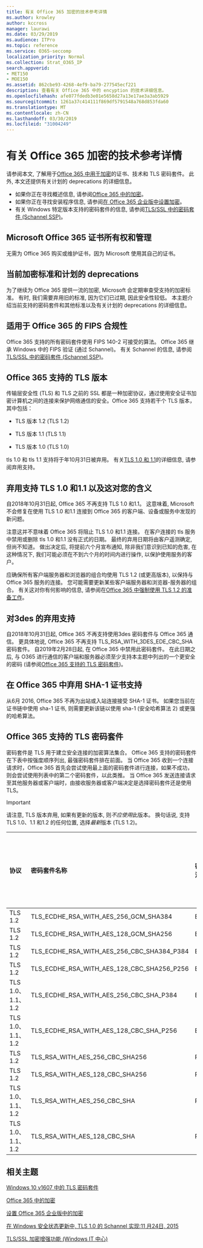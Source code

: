 ```yaml
---
title: 有关 Office 365 加密的技术参考详情
ms.author: krowley
author: kccross
manager: laurawi
ms.date: 03/29/2019
ms.audience: ITPro
ms.topic: reference
ms.service: O365-seccomp
localization_priority: Normal
ms.collection: Strat_O365_IP
search.appverid:
- MET150
- MOE150
ms.assetid: 862cbe93-4268-4ef9-ba79-277545ecf221
description: 查看有关 Office 365 中的 encyption 的技术详细信息。
ms.openlocfilehash: afe077fdedb3e01e5658d27a13e17ae3a3ab5929
ms.sourcegitcommit: 1261a37c414111f869df5791548a768d853fda60
ms.translationtype: MT
ms.contentlocale: zh-CN
ms.lasthandoff: 03/30/2019
ms.locfileid: "31004249"
---
```

# <a name="technical-reference-details-about-encryption-in-office-365"></a>有关 Office 365 加密的技术参考详情

请参阅本文, 了解用于[Office 365 中用于加密](encryption.md)的证书、技术和 TLS 密码套件。 此外, 本文还提供有关计划的 deprecations 的详细信息。
  
- 如果你正在寻找概述信息, 请参阅[Office 365 中的加密](encryption.md)。
- 如果你正在寻找安装程序信息, 请参阅[在 Office 365 企业版中设置加密](set-up-encryption.md)。
- 有关 Windows 特定版本支持的密码套件的信息, 请参阅[TLS/SSL 中的密码套件 (Schannel SSP)](https://docs.microsoft.com/windows/desktop/SecAuthN/cipher-suites-in-schannel)。
    
## <a name="microsoft-office-365-certificate-ownership-and-management"></a>Microsoft Office 365 证书所有权和管理

无需为 Office 365 购买或维护证书，因为 Microsoft 使用其自己的证书。
  
## <a name="current-encryption-standards-and-planned-deprecations"></a>当前加密标准和计划的 deprecations

为了继续为 Office 365 提供一流的加密, Microsoft 会定期审查受支持的加密标准。 有时, 我们需要弃用旧的标准, 因为它们已过期, 因此安全性较低。 本主题介绍当前支持的密码套件和其他标准以及有关计划的 deprecations 的详细信息。 

## <a name="fips-compliance-for-office-365"></a>适用于 Office 365 的 FIPS 合规性
Office 365 支持的所有密码套件使用 FIPS 140-2 可接受的算法。 Office 365 继承 Windows 中的 FIPS 验证 (通过 Schannel)。 有关 Schannel 的信息, 请参阅[TLS/SSL 中的密码套件 (Schannel SSP)](https://docs.microsoft.com/windows/desktop/SecAuthN/cipher-suites-in-schannel)。
  
## <a name="versions-of-tls-supported-by-office-365"></a>Office 365 支持的 TLS 版本

传输层安全性 (TLS) 和 TLS 之前的 SSL 都是一种加密协议，通过使用安全证书加密计算机之间的连接来保护网络通信的安全。Office 365 支持若干个 TLS 版本，其中包括：
  
- TLS 版本 1.2 (TLS 1.2)
    
- TLS 版本 1.1 (TLS 1.1)
    
- TLS 版本 1.0 (TLS 1.0)
    
 tls 1.0 和 tls 1.1 支持将于年10月31日被弃用。 有关[TLS 1.0 和 1.1](technical-reference-details-about-encryption.md#TLS11and12deprecation)的详细信息, 请参阅弃用支持。 
  
## <a name="deprecating-support-for-tls-10-and-11-and-what-this-means-for-you"></a>弃用支持 TLS 1.0 和1.1 以及这对您的含义
<a name="TLS11and12deprecation"> </a>

自2018年10月31日起, Office 365 不再支持 TLS 1.0 和1.1。 这意味着, Microsoft 不会修复在使用 TLS 1.0 和1.1 连接到 Office 365 的客户端、设备或服务中发现的新问题。

注意这并不意味着 Office 365 将阻止 TLS 1.0 和1.1 连接。 在客户连接的 tls 服务中禁用或删除 tls 1.0 和1.1 没有正式的日期。 最终的弃用日期将由客户遥测确定, 但尚不知道。 做出决定后, 将提前六个月宣布通知, 除非我们意识到已知的危害, 在这种情况下, 我们可能必须在不到六个月的时间内进行操作, 以保护使用服务的客户。

应确保所有客户端服务器和浏览器的组合均使用 TLS 1.2 (或更高版本), 以保持与 Office 365 服务的连接。 您可能需要更新某些客户端服务器和浏览器-服务器的组合。 有关这对你有何影响的信息, 请参阅在[Office 365 中强制使用 TLS 1.2 的准备工作](https://support.microsoft.com/en-us/help/4057306/preparing-for-tls-1-2-in-office-365)。
  
## <a name="deprecating-support-for-3des"></a>对3des 的弃用支持
<a name="TLS11and12deprecation"> </a>

自2018年10月31日起, Office 365 不再支持使用3des 密码套件与 Office 365 通信。 更具体地说, Office 365 不再支持 TLS_RSA_WITH_3DES_EDE_CBC_SHA 密码套件。 自2019年2月28日起, 在 Office 365 中禁用此密码套件。 在此日期之后, 与 O365 进行通信的客户端和服务器必须至少支持本主题中列出的一个更安全的密码 (请参阅[Office 365 支持的 TLS 密码套件](technical-reference-details-about-encryption.md#TLSCipherSuites))。
  
## <a name="deprecating-sha-1-certificate-support-in-office-365"></a>在 Office 365 中弃用 SHA-1 证书支持
<a name="TLS11and12deprecation"> </a>

从6月 2016, Office 365 不再为出站或入站连接接受 SHA-1 证书。 如果您当前在证书链中使用 sha-1 证书, 则需要更新该链以使用 sha-1 (安全哈希算法 2) 或更强的哈希算法。
  
## <a name="tls-cipher-suites-supported-by-office-365"></a>Office 365 支持的 TLS 密码套件
<a name="TLSCipherSuites"> </a>

密码套件是 TLS 用于建立安全连接的加密算法集合。 Office 365 支持的密码套件在下表中按强度顺序列出, 最强密码套件排在前面。 当 Office 365 收到一个连接请求时，Office 365 首先会尝试使用最上面的密码套件进行连接，如果不成功，则会尝试使用列表中的第二个密码套件，以此类推。 当 Office 365 发送连接请求至其他服务器或客户端时，由接收服务器或客户端决定是选择密码套件还是使用 TLS。

> [!IMPORTANT]
> 请注意, TLS 版本弃用, 如果有更新的版本, 则*不应使用*此版本。 换句话说, 支持 TLS 1.0、1.1 和1.2 的任何位置, 选择*最新*版本 (TLS 1.2)。
  
|**协议**|**密码套件名称**|**密钥交换算法/强度**|**完全向前保密支持**|**身份验证算法/强度**|**密码/强度**|
|:-----|:-----|:-----|:-----|:-----|:-----|
|TLS 1.2  <br/> |TLS_ECDHE_RSA_WITH_AES_256_GCM_SHA384  <br/> |ECDH/192  <br/> |是  <br/> |RSA/112  <br/> |AES/256  <br/> |
|TLS 1.2  <br/> |TLS_ECDHE_RSA_WITH_AES_128_GCM_SHA256  <br/> |ECDH/128  <br/> |是  <br/> |RSA/112  <br/> |AES/128  <br/> |
|TLS 1.2  <br/> |TLS_ECDHE_RSA_WITH_AES_256_CBC_SHA384_P384  <br/> |ECDH/192  <br/> |是  <br/> |RSA/112  <br/> |AES/256  <br/> |
|TLS 1.2  <br/> |TLS_ECDHE_RSA_WITH_AES_128_CBC_SHA256_P256  <br/> |ECDH/128  <br/> |是  <br/> |RSA/112  <br/> |AES/128  <br/> |
|TLS 1.0、1.1、1.2  <br/> |TLS_ECDHE_RSA_WITH_AES_256_CBC_SHA_P384  <br/> |ECDH/192  <br/> |是  <br/> |RSA/112  <br/> |AES/256  <br/> |
|TLS 1.0、1.1、1.2  <br/> |TLS_ECDHE_RSA_WITH_AES_128_CBC_SHA_P256  <br/> |ECDH/128  <br/> |是  <br/> |RSA/112  <br/> |AES/128  <br/> |
|TLS 1.2  <br/> |TLS_RSA_WITH_AES_256_CBC_SHA256  <br/> |RSA/112  <br/> |否  <br/> |RSA/112  <br/> |AES/256  <br/> |
|TLS 1.2  <br/> |TLS_RSA_WITH_AES_128_CBC_SHA256  <br/> |RSA/112  <br/> |否  <br/> |RSA/112  <br/> |AES/128  <br/> |
|TLS 1.0、1.1、1.2  <br/> |TLS_RSA_WITH_AES_256_CBC_SHA  <br/> |RSA/112  <br/> |否  <br/> |RSA/112  <br/> |AES/256  <br/> |
|TLS 1.0、1.1、1.2  <br/> |TLS_RSA_WITH_AES_128_CBC_SHA  <br/> |RSA/112  <br/> |否  <br/> |RSA/112  <br/> |AES/128  <br/> |
   
## <a name="related-topics"></a>相关主题
[Windows 10 v1607 中的 TLS 密码套件](https://docs.microsoft.com/windows/desktop/SecAuthN/tls-cipher-suites-in-windows-10-v1607)

[Office 365 中的加密](encryption.md)
  
[设置 Office 365 企业版中的加密](set-up-encryption.md)
  
[在 Windows 安全状态更新中, TLS 1.0 的 Schannel 实现:11 月24日, 2015](https://support.microsoft.com/kb/3117336)
  
[TLS/SSL 加密增强功能 (Windows IT 中心)](https://technet.microsoft.com/en-us/library/cc766285%28v=ws.10%29.aspx)
  

